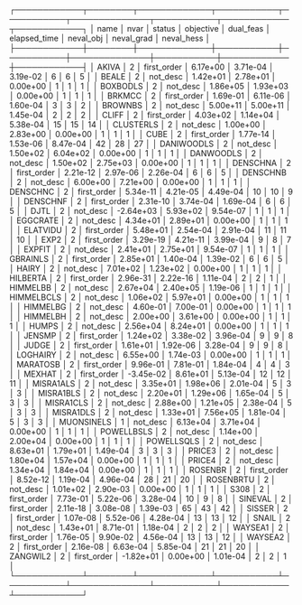 ┌────────────┬────────┬─────────────┬───────────┬───────────┬──────────────┬───────────┬────────────┬────────────┐
│       name │   nvar │      status │ objective │ dual_feas │ elapsed_time │ neval_obj │ neval_grad │ neval_hess │
├────────────┼────────┼─────────────┼───────────┼───────────┼──────────────┼───────────┼────────────┼────────────┤
│      AKIVA │      2 │ first_order │  6.17e+00 │  3.71e-04 │     3.19e-02 │         6 │          6 │          5 │
│      BEALE │      2 │    not_desc │  1.42e+01 │  2.78e+01 │     0.00e+00 │         1 │          1 │          1 │
│   BOXBODLS │      2 │    not_desc │  1.86e+05 │  1.93e+03 │     0.00e+00 │         1 │          1 │          1 │
│     BRKMCC │      2 │ first_order │  1.69e-01 │  6.11e-06 │     1.60e-04 │         3 │          3 │          2 │
│    BROWNBS │      2 │    not_desc │  5.00e+11 │  5.00e+11 │     1.45e-04 │         2 │          2 │          2 │
│      CLIFF │      2 │ first_order │  4.03e+02 │  1.14e+04 │     5.38e-04 │        15 │         15 │         14 │
│  CLUSTERLS │      2 │    not_desc │  1.00e+00 │  2.83e+00 │     0.00e+00 │         1 │          1 │          1 │
│       CUBE │      2 │ first_order │  1.77e-14 │  1.53e-06 │     8.47e-04 │        42 │         28 │         27 │
│ DANIWOODLS │      2 │    not_desc │  1.50e+02 │  6.04e+02 │     0.00e+00 │         1 │          1 │          1 │
│  DANWOODLS │      2 │    not_desc │  1.50e+02 │  2.75e+03 │     0.00e+00 │         1 │          1 │          1 │
│   DENSCHNA │      2 │ first_order │  2.21e-12 │  2.97e-06 │     2.26e-04 │         6 │          6 │          5 │
│   DENSCHNB │      2 │    not_desc │  6.00e+00 │  7.21e+00 │     0.00e+00 │         1 │          1 │          1 │
│   DENSCHNC │      2 │ first_order │  5.34e-11 │  4.21e-05 │     4.49e-04 │        10 │         10 │          9 │
│   DENSCHNF │      2 │ first_order │  2.31e-10 │  3.74e-04 │     1.69e-04 │         6 │          6 │          5 │
│       DJTL │      2 │    not_desc │ -2.64e+03 │  5.93e+02 │     9.54e-07 │         1 │          1 │          1 │
│   EGGCRATE │      2 │    not_desc │  4.34e+01 │  2.89e+01 │     0.00e+00 │         1 │          1 │          1 │
│   ELATVIDU │      2 │ first_order │  5.48e+01 │  2.54e-04 │     2.91e-04 │        11 │         11 │         10 │
│       EXP2 │      2 │ first_order │  3.29e-19 │  4.21e-11 │     3.99e-04 │         9 │          8 │          7 │
│     EXPFIT │      2 │    not_desc │  2.41e+01 │  2.75e+01 │     9.54e-07 │         1 │          1 │          1 │
│   GBRAINLS │      2 │ first_order │  2.85e+01 │  1.40e-04 │     1.39e-02 │         6 │          6 │          5 │
│      HAIRY │      2 │    not_desc │  7.01e+02 │  1.23e+02 │     0.00e+00 │         1 │          1 │          1 │
│   HILBERTA │      2 │ first_order │  2.96e-31 │  2.22e-16 │     1.11e-04 │         2 │          2 │          1 │
│   HIMMELBB │      2 │    not_desc │  2.67e+04 │  2.40e+05 │     1.19e-06 │         1 │          1 │          1 │
│ HIMMELBCLS │      2 │    not_desc │  1.06e+02 │  5.97e+01 │     0.00e+00 │         1 │          1 │          1 │
│   HIMMELBG │      2 │    not_desc │  4.60e-01 │  7.00e-01 │     0.00e+00 │         1 │          1 │          1 │
│   HIMMELBH │      2 │    not_desc │  2.00e+00 │  3.61e+00 │     0.00e+00 │         1 │          1 │          1 │
│      HUMPS │      2 │    not_desc │  2.56e+04 │  8.24e+01 │     0.00e+00 │         1 │          1 │          1 │
│     JENSMP │      2 │ first_order │  1.24e+02 │  3.38e-02 │     3.96e-04 │         9 │          9 │          8 │
│      JUDGE │      2 │ first_order │  1.61e+01 │  1.92e-06 │     3.28e-04 │         9 │          9 │          8 │
│   LOGHAIRY │      2 │    not_desc │  6.55e+00 │  1.74e-03 │     0.00e+00 │         1 │          1 │          1 │
│   MARATOSB │      2 │ first_order │  9.96e-01 │  7.81e-01 │     1.84e-04 │         4 │          4 │          3 │
│     MEXHAT │      2 │ first_order │ -3.45e-02 │  8.61e+01 │     5.13e-04 │        12 │         12 │         11 │
│  MISRA1ALS │      2 │    not_desc │  3.35e+01 │  1.98e+06 │     2.01e-04 │         5 │          3 │          3 │
│  MISRA1BLS │      2 │    not_desc │  2.20e+01 │  1.29e+06 │     1.65e-04 │         5 │          3 │          3 │
│  MISRA1CLS │      2 │    not_desc │  2.88e+00 │  1.21e+05 │     2.38e-04 │         5 │          3 │          3 │
│  MISRA1DLS │      2 │    not_desc │  1.33e+01 │  7.56e+05 │     1.81e-04 │         5 │          3 │          3 │
│ MUONSINELS │      1 │    not_desc │  6.13e+04 │  3.71e+04 │     0.00e+00 │         1 │          1 │          1 │
│ POWELLBSLS │      2 │    not_desc │  1.14e+00 │  2.00e+04 │     0.00e+00 │         1 │          1 │          1 │
│ POWELLSQLS │      2 │    not_desc │  8.63e+01 │  1.79e+01 │     1.49e-04 │         3 │          3 │          3 │
│     PRICE3 │      2 │    not_desc │  1.80e+04 │  1.57e+04 │     0.00e+00 │         1 │          1 │          1 │
│     PRICE4 │      2 │    not_desc │  1.34e+04 │  1.84e+04 │     0.00e+00 │         1 │          1 │          1 │
│    ROSENBR │      2 │ first_order │  8.52e-12 │  1.19e-04 │     4.96e-04 │        28 │         21 │         20 │
│  ROSENBRTU │      2 │    not_desc │  1.01e+02 │  2.90e-03 │     0.00e+00 │         1 │          1 │          1 │
│       S308 │      2 │ first_order │  7.73e-01 │  5.22e-06 │     3.28e-04 │        10 │          9 │          8 │
│    SINEVAL │      2 │ first_order │  2.11e-18 │  3.08e-08 │     1.39e-03 │        65 │         43 │         42 │
│     SISSER │      2 │ first_order │  1.07e-08 │  5.52e-06 │     4.28e-04 │        13 │         13 │         12 │
│      SNAIL │      2 │    not_desc │  1.43e+01 │  8.71e-01 │     1.18e-04 │         2 │          2 │          2 │
│    WAYSEA1 │      2 │ first_order │  1.76e-05 │  9.90e-02 │     4.56e-04 │        13 │         13 │         12 │
│    WAYSEA2 │      2 │ first_order │  2.16e-08 │  6.63e-04 │     5.85e-04 │        21 │         21 │         20 │
│   ZANGWIL2 │      2 │ first_order │ -1.82e+01 │  0.00e+00 │     1.01e-04 │         2 │          2 │          1 │
└────────────┴────────┴─────────────┴───────────┴───────────┴──────────────┴───────────┴────────────┴────────────┘
